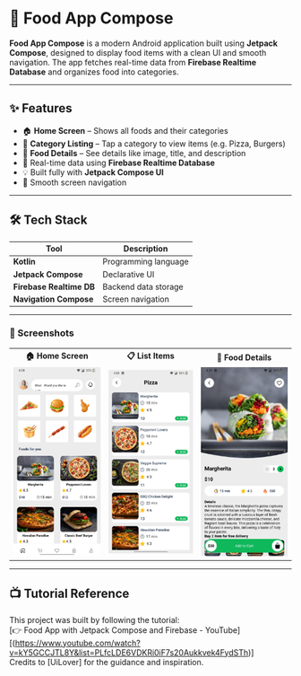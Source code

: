 
# 🍔 Food App Compose

**Food App Compose** is a modern Android application built using **Jetpack Compose**, designed to display food items with a clean UI and smooth navigation. The app fetches real-time data from **Firebase Realtime Database** and organizes food into categories.

---

## ✨ Features

* 🏠 **Home Screen** – Shows all foods and their categories
* 🍕 **Category Listing** – Tap a category to view items (e.g. Pizza, Burgers)
* 📄 **Food Details** – See details like image, title, and description
* 🔄 Real-time data using **Firebase Realtime Database**
* 💡 Built fully with **Jetpack Compose UI**
* 🧭 Smooth screen navigation

---

## 🛠️ Tech Stack

| Tool                     | Description          |
| ------------------------ | -------------------- |
| **Kotlin**               | Programming language |
| **Jetpack Compose**      | Declarative UI       |
| **Firebase Realtime DB** | Backend data storage |
| **Navigation Compose**   | Screen navigation    |

---

### 📱 Screenshots

<div align="center">

<table>
  <tr>
    <th>🏠 Home Screen</th>
    <th>📋 List Items</th>
    <th>📄 Food Details</th>
  </tr>
  <tr>
    <td><img src="assets/home_screen.jpg" width="250"/></td>
    <td><img src="assets/list_items.jpg" width="250"/></td>
    <td><img src="assets/food_detail_screen.jpg" width="250"/></td>
  </tr>
</table>

</div>

---

## 📺 Tutorial Reference

This project was built by following the tutorial:  
[👉 Food App with Jetpack Compose and Firebase - YouTube][(https://www.youtube.com/watch?v=kY5GCCJTL8Y&list=PLfcLDE6VDKRi0iF7s20Aukkvek4FydSTh)]  
Credits to [UiLover] for the guidance and inspiration.

